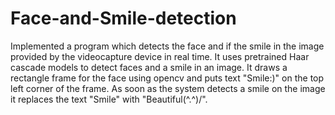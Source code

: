 # Face-and-Smile-detection
Implemented a program which detects the face and if the smile in the image provided by the videocapture device in real time.
It uses pretrained Haar cascade models to detect faces and a smile in an image.
It draws a rectangle frame for the face using opencv and puts text "Smile:)" on the top left corner of the frame.
As soon as the system detects a smile on the image it replaces the text "Smile" with "Beautiful\(^.^)/".
